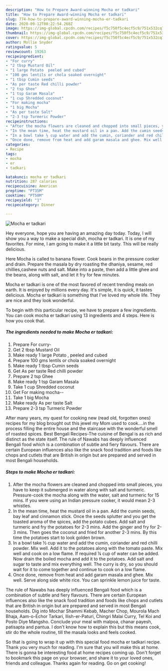 ```yaml
---
description: "How to Prepare Award-winning Mocha er tadkari"
title: "How to Prepare Award-winning Mocha er tadkari"
slug: 774-how-to-prepare-award-winning-mocha-er-tadkari
date: 2020-09-12T00:22:54.268Z
image: https://img-global.cpcdn.com/recipes/f5c750f5c4ecf5c9/751x532cq70/mocha-er-tadkari-recipe-main-photo.jpg
thumbnail: https://img-global.cpcdn.com/recipes/f5c750f5c4ecf5c9/751x532cq70/mocha-er-tadkari-recipe-main-photo.jpg
cover: https://img-global.cpcdn.com/recipes/f5c750f5c4ecf5c9/751x532cq70/mocha-er-tadkari-recipe-main-photo.jpg
author: Mollie Snyder
ratingvalue: 5
reviewcount: 19263
recipeingredient:
- "For curry"
- "2 tbsp Mustard Oil"
- "1 large Potato  peeled and cubed"
- "100 gms lentils or chola soaked overnight"
- "1 tbsp Cumin seeds"
- "As per taste Red chilli powder"
- "2 tsp Ghee"
- "1 tsp Garam Masala"
- "1 cup Shredded coconut"
- "For making mocha"
- "1 big Mocha"
- "As per taste Salt"
- "2-3 tsp Turmeric Powder"
recipeinstructions:
- "After the mocha flowers are cleaned and chopped into small pieces, you have to keep it submerged in water along with salt and turmeric. Pressure-cook the mocha along with the water, salt and turmeric for 15 mins. If you were using an Indian pressure cooker, it would mean 2-3 whistles."
- "In the mean time, heat the mustard oil in a pan. Add the cumin seeds, bay leaf and cinnamon stick. Once the seeds splutter and you get the toasted aroma of the spices, add the potato cubes. Add salt and turmeric and fry the potatoes for 2-3 mins. Add the ginger and fry for 2-3 mins. Then goes the coconut and fried for another 2-3 mins. By this time the potatoes start to look golden brown."
- "In a bowl take ½ cup water and add the cumin, coriander and red chilli powder. Mix well. Add it to the potatoes along with the tomato paste. Mix well and cook on a low flame. If required ¼ cup of water can be added. Now drain the boiled mocha and add it to the potatoes. Add salt and sugar to taste and mix everything well. The curry is dry, so you should wait for it to come together and continue to cook on a low flame."
- "Once done, remove from heat and add garam masala and ghee. Mix well. Serve along side white rice. You can sprinkle lemon juice for taste."
categories:
- Recipe
tags:
- mocha
- er
- tadkari

katakunci: mocha er tadkari 
nutrition: 287 calories
recipecuisine: American
preptime: "PT35M"
cooktime: "PT50M"
recipeyield: "1"
recipecategory: Dinner

---
```



![Mocha er tadkari](https://img-global.cpcdn.com/recipes/f5c750f5c4ecf5c9/751x532cq70/mocha-er-tadkari-recipe-main-photo.jpg)

Hey everyone, hope you are having an amazing day today. Today, I will show you a way to make a special dish, mocha er tadkari. It is one of my favorites. For mine, I am going to make it a little bit tasty. This will be really delicious.

Here Mocha is called to banana flower. Cook beans in the pressure cooker and drain. Prepare the masala by dry roasting the dhaniya, sesame, red chillies,cashew nuts and salt. Make into a paste, then add a little ghee and the beans, along with salt, and let it fry for few minutes.

Mocha er tadkari is one of the most favored of recent trending meals on earth. It is enjoyed by millions every day. It's simple, it is quick, it tastes delicious. Mocha er tadkari is something that I've loved my whole life. They are nice and they look wonderful.


To begin with this particular recipe, we have to prepare a few ingredients. You can cook mocha er tadkari using 13 ingredients and 4 steps. Here is how you cook that.

<!--inarticleads1-->

##### The ingredients needed to make Mocha er tadkari:

1. Prepare For curry-
1. Get 2 tbsp Mustard Oil
1. Make ready 1 large Potato , peeled and cubed
1. Prepare 100 gms lentils or chola soaked overnight
1. Make ready 1 tbsp Cumin seeds
1. Get As per taste Red chilli powder
1. Prepare 2 tsp Ghee
1. Make ready 1 tsp Garam Masala
1. Take 1 cup Shredded coconut
1. Get For making mocha--
1. Take 1 big Mocha
1. Make ready As per taste Salt
1. Prepare 2-3 tsp Turmeric Powder


After many years, my quest for cooking new (read old, forgotten ones) recipes for my blog brought out this jewel my Mom used to cook….in the process filling the entire house and the staircase with the wonderful smell of roasted spices. Best Bengali Recipes-The cuisine of Bengal is as rich and distinct as the state itself. The rule of Nawabs has deeply influenced Bengali food which is a combination of subtle and fiery flavours. There are certain European influences also like the snack food tradition and foods like chops and cutlets that are British in origin but are prepared and served in most Bengali households. 

<!--inarticleads2-->

##### Steps to make Mocha er tadkari:

1. After the mocha flowers are cleaned and chopped into small pieces, you have to keep it submerged in water along with salt and turmeric. Pressure-cook the mocha along with the water, salt and turmeric for 15 mins. If you were using an Indian pressure cooker, it would mean 2-3 whistles.
1. In the mean time, heat the mustard oil in a pan. Add the cumin seeds, bay leaf and cinnamon stick. Once the seeds splutter and you get the toasted aroma of the spices, add the potato cubes. Add salt and turmeric and fry the potatoes for 2-3 mins. Add the ginger and fry for 2-3 mins. Then goes the coconut and fried for another 2-3 mins. By this time the potatoes start to look golden brown.
1. In a bowl take ½ cup water and add the cumin, coriander and red chilli powder. Mix well. Add it to the potatoes along with the tomato paste. Mix well and cook on a low flame. If required ¼ cup of water can be added. Now drain the boiled mocha and add it to the potatoes. Add salt and sugar to taste and mix everything well. The curry is dry, so you should wait for it to come together and continue to cook on a low flame.
1. Once done, remove from heat and add garam masala and ghee. Mix well. Serve along side white rice. You can sprinkle lemon juice for taste.


The rule of Nawabs has deeply influenced Bengali food which is a combination of subtle and fiery flavours. There are certain European influences also like the snack food tradition and foods like chops and cutlets that are British in origin but are prepared and served in most Bengali households. Dig into Mochar Shammi Kebab, Macher Chop, Mourola Mach Bhaja, Aam-o-Echor Tarkari, Ilish-er-Paturi, Chingri Malai Curry, Tel Koi and Posto Diye Mangsho. Conclude your meal with malpoa, chanar payesh, patisapta and pantua. I don&#39;t know how to explain this but this means cook, stir do the whole routine, till the masala looks and feels cooked. 

So that is going to wrap it up with this special food mocha er tadkari recipe. Thank you very much for reading. I'm sure that you will make this at home. There is gonna be interesting food at home recipes coming up. Don't forget to bookmark this page on your browser, and share it to your loved ones, friends and colleague. Thanks again for reading. Go on get cooking!
